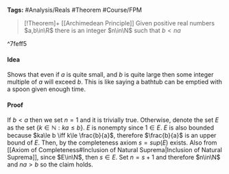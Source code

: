 **Tags:** #Analysis/Reals  #Theorem #Course/FPM 

> [!Theorem]+ [[Archimedean Principle]]
> Given positive real numbers $a,b\in\R$ there is an integer $n\in\N$ such that $b<na$

^7feff5

#### Idea
Shows that even if $a$ is quite small, and $b$ is quite large then some integer multiple of $a$ will exceed $b$. This is like saying a bathtub can be emptied with a spoon given enough time.

#### Proof
If $b<a$ then we set $n=1$ and it is trivially true.
Otherwise, denote the set $E$ as the set $\{ k\in\mathbb{N}: ka\le b \}$. $E$ is nonempty since $1\in E$. $E$ is also bounded because $ka\le b \iff k\le \frac{b}{a}$, therefore $\frac{b}{a}$ is an upper bound of $E$. Then, by the completeness axiom $s = sup(E)$ exists. Also from [[Axiom of Completeness#Inclusion of Natural Suprema|Inclusion of Natural Suprema]], since $E\in\N$, then $s\in E$. Set $n=s +1$ and therefore $n\in\N$ and $na>b$ so the claim holds.

